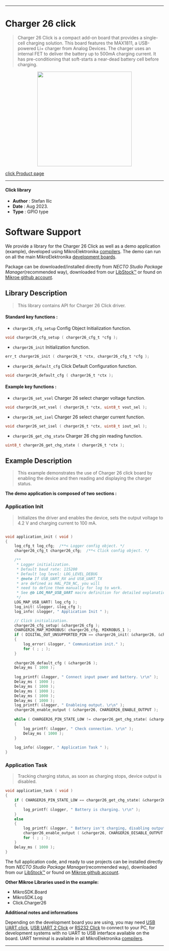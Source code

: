 
---
# Charger 26 click

> Charger 26 Click is a compact add-on board that provides a single-cell charging solution. This board features the MAX1811, a USB-powered Li+ charger from Analog Devices. The charger uses an internal FET to deliver the battery up to 500mA charging current. It has pre-conditioning that soft-starts a near-dead battery cell before charging. 

<p align="center">
  <img src="https://download.mikroe.com/images/click_for_ide/charger26_click.png" height=300px>
</p>

[click Product page](https://www.mikroe.com/charger-26-click)

---


#### Click library

- **Author**        : Stefan Ilic
- **Date**          : Aug 2023.
- **Type**          : GPIO type


# Software Support

We provide a library for the Charger 26 Click
as well as a demo application (example), developed using MikroElektronika
[compilers](https://www.mikroe.com/necto-studio).
The demo can run on all the main MikroElektronika [development boards](https://www.mikroe.com/development-boards).

Package can be downloaded/installed directly from *NECTO Studio Package Manager*(recommended way), downloaded from our [LibStock&trade;](https://libstock.mikroe.com) or found on [Mikroe github account](https://github.com/MikroElektronika/mikrosdk_click_v2/tree/master/clicks).

## Library Description

> This library contains API for Charger 26 Click driver.

#### Standard key functions :

- `charger26_cfg_setup` Config Object Initialization function.
```c
void charger26_cfg_setup ( charger26_cfg_t *cfg );
```

- `charger26_init` Initialization function.
```c
err_t charger26_init ( charger26_t *ctx, charger26_cfg_t *cfg );
```

- `charger26_default_cfg` Click Default Configuration function.
```c
void charger26_default_cfg ( charger26_t *ctx );
```

#### Example key functions :

- `charger26_set_vsel` Charger 26 select charger voltage function.
```c
void charger26_set_vsel ( charger26_t *ctx, uint8_t vout_sel );
```

- `charger26_set_isel` Charger 26 select charger current function.
```c
void charger26_set_isel ( charger26_t *ctx, uint8_t iout_sel );
```

- `charger26_get_chg_state` Charger 26 chg pin reading function.
```c
uint8_t charger26_get_chg_state ( charger26_t *ctx );
```

## Example Description

> This example demonstrates the use of Charger 26 click board by enabling the device
  and then reading and displaying the charger status.

**The demo application is composed of two sections :**

### Application Init

> Initializes the driver and enables the device, sets the output 
  voltage to 4.2 V and charging current to 100 mA.

```c

void application_init ( void ) 
{
    log_cfg_t log_cfg;  /**< Logger config object. */
    charger26_cfg_t charger26_cfg;  /**< Click config object. */

    /** 
     * Logger initialization.
     * Default baud rate: 115200
     * Default log level: LOG_LEVEL_DEBUG
     * @note If USB_UART_RX and USB_UART_TX 
     * are defined as HAL_PIN_NC, you will 
     * need to define them manually for log to work. 
     * See @b LOG_MAP_USB_UART macro definition for detailed explanation.
     */
    LOG_MAP_USB_UART( log_cfg );
    log_init( &logger, &log_cfg );
    log_info( &logger, " Application Init " );

    // Click initialization.
    charger26_cfg_setup( &charger26_cfg );
    CHARGER26_MAP_MIKROBUS( charger26_cfg, MIKROBUS_1 );
    if ( DIGITAL_OUT_UNSUPPORTED_PIN == charger26_init( &charger26, &charger26_cfg ) ) 
    {
        log_error( &logger, " Communication init." );
        for ( ; ; );
    }
    
    charger26_default_cfg ( &charger26 );
    Delay_ms ( 1000 );
    
    log_printf( &logger, " Connect input power and battery. \r\n" );
    Delay_ms ( 1000 );
    Delay_ms ( 1000 );
    Delay_ms ( 1000 );
    Delay_ms ( 1000 );
    Delay_ms ( 1000 );
    log_printf( &logger, " Enableing output. \r\n" );
    charger26_enable_output ( &charger26, CHARGER26_ENABLE_OUTPUT );
    
    while ( CHARGER26_PIN_STATE_LOW != charger26_get_chg_state( &charger26 ) )
    {
        log_printf( &logger, " Check connection. \r\n" );
        Delay_ms ( 1000 );
    }
    
    log_info( &logger, " Application Task " );
}

```

### Application Task

> Tracking charging status, as soon as charging stops, device output is disabled.

```c
void application_task ( void ) 
{
    if ( CHARGER26_PIN_STATE_LOW == charger26_get_chg_state( &charger26 ) )
    {
        log_printf( &logger, " Battery is charging. \r\n" );
    }
    else
    {
        log_printf( &logger, " Battery isn't charging, disabling output. \r\n" );
        charger26_enable_output ( &charger26, CHARGER26_DISABLE_OUTPUT );
        for ( ; ; );
    }
    Delay_ms ( 1000 );
}
```

The full application code, and ready to use projects can be installed directly from *NECTO Studio Package Manager*(recommended way), downloaded from our [LibStock&trade;](https://libstock.mikroe.com) or found on [Mikroe github account](https://github.com/MikroElektronika/mikrosdk_click_v2/tree/master/clicks).

**Other Mikroe Libraries used in the example:**

- MikroSDK.Board
- MikroSDK.Log
- Click.Charger26

**Additional notes and informations**

Depending on the development board you are using, you may need
[USB UART click](https://www.mikroe.com/usb-uart-click),
[USB UART 2 Click](https://www.mikroe.com/usb-uart-2-click) or
[RS232 Click](https://www.mikroe.com/rs232-click) to connect to your PC, for
development systems with no UART to USB interface available on the board. UART
terminal is available in all MikroElektronika
[compilers](https://shop.mikroe.com/compilers).

---
